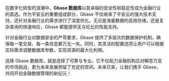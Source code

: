 在数字化转型的浪潮中，**Gbase 数据库**以其卓越的安全性和稳定性成为金融行业的首选。作为平安云的重要组成部分，Gbase 不仅继承了平安云的强大技术支持，还针对金融行业的需求进行了深度优化。无论是海量数据的高效存储，还是复杂查询的快速响应，Gbase 都能提供无与伦比的性能支持。

针对金融行业对数据安全的严苛要求，Gbase 提供了多层次的数据保护机制，确保每一笔交易、每一条信息都万无一失。同时，其灵活的配置选项让用户可以根据实际需求调整数据库参数，实现资源的最大化利用。

选择 Gbase 数据库，就是选择了可靠与专业。它不仅助力金融机构应对瞬息万变的市场挑战，更为未来发展预留了充足的空间。未来已来，让我们携手 Gbase，共同开创金融数据管理的新纪元！